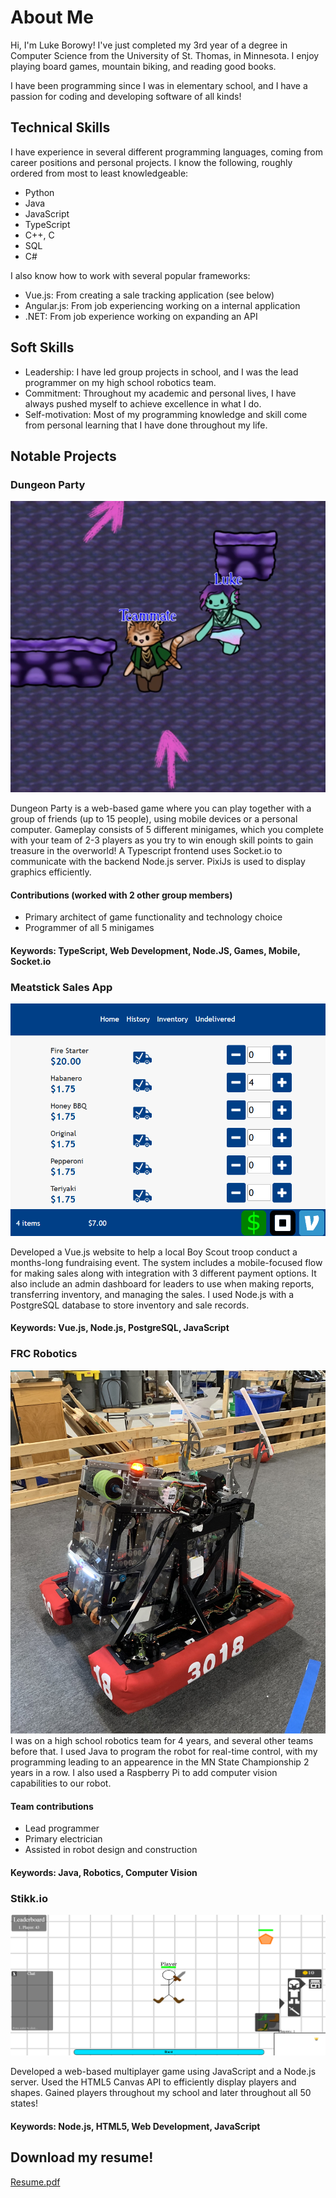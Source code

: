 # About Me
Hi, I'm Luke Borowy! I've just completed my 3rd year of a degree in Computer Science from the University of St. Thomas, in Minnesota. I enjoy playing board games, mountain biking, and reading good books.

I have been programming since I was in elementary school, and I have a passion for coding and developing software of all kinds! 

## Technical Skills
I have experience in several different programming languages, coming from career positions and personal projects. I know the following, roughly ordered from most to least knowledgeable:
- Python
- Java
- JavaScript
- TypeScript
- C++, C
- SQL
- C#

I also know how to work with several popular frameworks:
- Vue.js: From creating a sale tracking application (see below)
- Angular.js: From job experiencing working on a internal application
- .NET: From job experience working on expanding an API

## Soft Skills
- Leadership: I have led group projects in school, and I was the lead programmer on my high school robotics team.
- Commitment: Throughout my academic and personal lives, I have always pushed myself to achieve excellence in what I do.
- Self-motivation: Most of my programming knowledge and skill come from personal learning that I have done throughout my life.

## Notable Projects
### Dungeon Party
![Dungeon Party](/assets/dungeon_party.png)

Dungeon Party is a web-based game where you can play together with a group of friends (up to 15 people), using mobile devices or a personal computer. Gameplay consists of 5 different minigames, which you complete with your team of 2-3 players as you try to win enough skill points to gain treasure in the overworld! A Typescript frontend uses Socket.io to communicate with the backend Node.js server. PixiJs is used to display graphics efficiently.
#### Contributions (worked with 2 other group members)
- Primary architect of game functionality and technology choice
- Programmer of all 5 minigames

#### Keywords: TypeScript, Web Development, Node.JS, Games, Mobile, Socket.io 

### Meatstick Sales App
![Meatstick Sales](/assets/meatsticks.png)

Developed a Vue.js website to help a local Boy Scout troop conduct a months-long fundraising event. The system includes a mobile-focused flow for making sales along with integration with 3 different payment options. It also include an admin dashboard for leaders to use when making reports, transferring inventory, and managing the sales. I used Node.js with a PostgreSQL database to store inventory and sale records. 

#### Keywords: Vue.js, Node.js, PostgreSQL, JavaScript

### FRC Robotics
![Robotics](/assets/robot.jpg)
I was on a high school robotics team for 4 years, and several other teams before that. I used Java to program the robot for real-time control, with my programming leading to an appearence in the MN State Championship 2 years in a row. I also used a Raspberry Pi to add computer vision capabilities to our robot.
#### Team contributions
- Lead programmer
- Primary electrician
- Assisted in robot design and construction

#### Keywords: Java, Robotics, Computer Vision

### Stikk.io
![Stikk.io](/assets/stikkio.png)

Developed a web-based multiplayer game using JavaScript and a Node.js server. Used the HTML5 Canvas API to efficiently display players and shapes. Gained players throughout my school and later throughout all 50 states!
#### Keywords: Node.js, HTML5, Web Development, JavaScript

## Download my resume!
[Resume.pdf](/assets/resume.pdf)